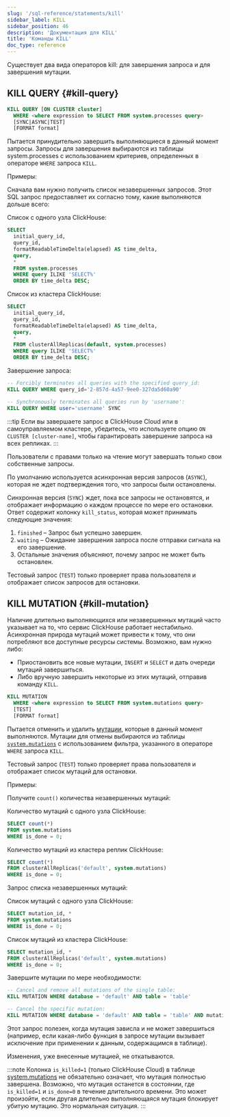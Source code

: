 ```yaml
---
slug: '/sql-reference/statements/kill'
sidebar_label: KILL
sidebar_position: 46
description: 'Документация для KILL'
title: 'Команды KILL'
doc_type: reference
---
```

Существует два вида операторов kill: для завершения запроса и для завершения мутации.

## KILL QUERY {#kill-query}

```sql
KILL QUERY [ON CLUSTER cluster]
  WHERE <where expression to SELECT FROM system.processes query>
  [SYNC|ASYNC|TEST]
  [FORMAT format]
```

Пытается принудительно завершить выполняющиеся в данный момент запросы. Запросы для завершения выбираются из таблицы system.processes с использованием критериев, определенных в операторе `WHERE` запроса `KILL`.

Примеры:

Сначала вам нужно получить список незавершенных запросов. Этот SQL запрос предоставляет их согласно тому, какие выполняются дольше всего:

Список с одного узла ClickHouse:
```sql
SELECT
  initial_query_id,
  query_id,
  formatReadableTimeDelta(elapsed) AS time_delta,
  query,
  *
  FROM system.processes
  WHERE query ILIKE 'SELECT%'
  ORDER BY time_delta DESC;
```

Список из кластера ClickHouse:
```sql
SELECT
  initial_query_id,
  query_id,
  formatReadableTimeDelta(elapsed) AS time_delta,
  query,
  *
  FROM clusterAllReplicas(default, system.processes)
  WHERE query ILIKE 'SELECT%'
  ORDER BY time_delta DESC;
```

Завершение запроса:
```sql
-- Forcibly terminates all queries with the specified query_id:
KILL QUERY WHERE query_id='2-857d-4a57-9ee0-327da5d60a90'

-- Synchronously terminates all queries run by 'username':
KILL QUERY WHERE user='username' SYNC
```

:::tip 
Если вы завершаете запрос в ClickHouse Cloud или в самоуправляемом кластере, убедитесь, что используете опцию ```ON CLUSTER [cluster-name]```, чтобы гарантировать завершение запроса на всех репликах.
:::

Пользователи с правами только на чтение могут завершать только свои собственные запросы.

По умолчанию используется асинхронная версия запросов (`ASYNC`), которая не ждет подтверждения того, что запросы были остановлены.

Синхронная версия (`SYNC`) ждет, пока все запросы не остановятся, и отображает информацию о каждом процессе по мере его остановки. Ответ содержит колонку `kill_status`, которая может принимать следующие значения:

1.  `finished` – Запрос был успешно завершен.
2.  `waiting` – Ожидание завершения запроса после отправки сигнала на его завершение.
3.  Остальные значения объясняют, почему запрос не может быть остановлен.

Тестовый запрос (`TEST`) только проверяет права пользователя и отображает список запросов для остановки.

## KILL MUTATION {#kill-mutation}

Наличие длительно выполняющихся или незавершенных мутаций часто указывает на то, что сервис ClickHouse работает нестабильно. Асинхронная природа мутаций может привести к тому, что они потребляют все доступные ресурсы системы. Возможно, вам нужно либо:

- Приостановить все новые мутации, `INSERT` и `SELECT` и дать очереди мутаций завершиться.
- Либо вручную завершить некоторые из этих мутаций, отправив команду `KILL`.

```sql
KILL MUTATION
  WHERE <where expression to SELECT FROM system.mutations query>
  [TEST]
  [FORMAT format]
```

Пытается отменить и удалить [мутации](/sql-reference/statements/alter#mutations), которые в данный момент выполняются. Мутации для отмены выбираются из таблицы [`system.mutations`](/operations/system-tables/mutations) с использованием фильтра, указанного в операторе `WHERE` запроса `KILL`.

Тестовый запрос (`TEST`) только проверяет права пользователя и отображает список мутаций для остановки.

Примеры:

Получите `count()` количества незавершенных мутаций:

Количество мутаций с одного узла ClickHouse:
```sql
SELECT count(*)
FROM system.mutations
WHERE is_done = 0;
```

Количество мутаций из кластера реплик ClickHouse:
```sql
SELECT count(*)
FROM clusterAllReplicas('default', system.mutations)
WHERE is_done = 0;
```

Запрос списка незавершенных мутаций:

Список мутаций с одного узла ClickHouse:
```sql
SELECT mutation_id, *
FROM system.mutations
WHERE is_done = 0;
```

Список мутаций из кластера ClickHouse:
```sql
SELECT mutation_id, *
FROM clusterAllReplicas('default', system.mutations)
WHERE is_done = 0;
```

Завершите мутации по мере необходимости:
```sql
-- Cancel and remove all mutations of the single table:
KILL MUTATION WHERE database = 'default' AND table = 'table'

-- Cancel the specific mutation:
KILL MUTATION WHERE database = 'default' AND table = 'table' AND mutation_id = 'mutation_3.txt'
```

Этот запрос полезен, когда мутация зависла и не может завершиться (например, если какая-либо функция в запросе мутации вызывает исключение при применении к данным, содержащимся в таблице).

Изменения, уже внесенные мутацией, не откатываются.

:::note 
Колонка `is_killed=1` (только ClickHouse Cloud) в таблице [system.mutations](/operations/system-tables/mutations) не обязательно означает, что мутация полностью завершена. Возможно, что мутация останется в состоянии, где `is_killed=1` и `is_done=0` в течение длительного времени. Это может произойти, если другая длительно выполняющаяся мутация блокирует убитую мутацию. Это нормальная ситуация.
:::
